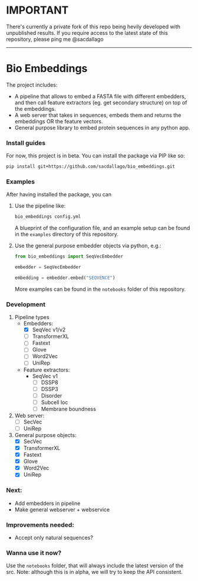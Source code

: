 # IMPORTANT

There's currently a private fork of this repo being hevily developed with unpublished results. If you require access to the latest state of this repository, please ping me @sacdallago


-----


# Bio Embeddings
The project includes:

- A pipeline that allows to embed a FASTA file with different embedders, and then call feature extractors (eg. get secondary structure) on top of the embeddings.
- A web server that takes in sequences, embeds them and returns the embeddings OR the feature vectors.
- General purpose library to embed protein sequences in any python app.

### Install guides

For now, this project is in beta. You can install the package via PIP like so:

```bash
pip install git+https://github.com/sacdallago/bio_embeddings.git
```

### Examples

After having installed the package, you can

1. Use the pipeline like:

    ```bash
    bio_embeddings config.yml
    ```

    A blueprint of the configuration file, and an example setup can be found in the `examples` directory of this repository.

1. Use the general purpose embedder objects via python, e.g.:

    ```python
    from bio_embeddings import SeqVecEmbedder

    embedder = SeqVecEmbedder

    embedding = embedder.embed("SEQVENCE")
    ```

    More examples can be found in the `notebooks` folder of this repository.
### Development

1. Pipeline types
    - Embedders:   
        - [x] SeqVec v1/v2
        - [ ] TransformerXL
        - [ ] Fastext
        - [ ] Glove
        - [ ] Word2Vec
        - [ ] UniRep
    - Feature extractors:
        - SeqVec v1
            - [ ] DSSP8
            - [ ] DSSP3
            - [ ] Disorder
            - [ ] Subcell loc
            - [ ] Membrane boundness
1. Web server:  
    - [ ] SecVec
    - [ ] UniRep
    
1. General purpose objects:
    - [x] SecVec
    - [x] TransformerXL
    - [x] Fastext
    - [x] Glove
    - [x] Word2Vec
    - [x] UniRep
  
### Next:

- Add embedders in pipeline
- Make general webserver + webservice

### Improvements needed:

- Accept only natural sequences?

### Wanna use it now?
  
Use the `notebooks` folder, that will always include the latest version of the src. Note: although this is in alpha, we will try to keep the API consistent.
